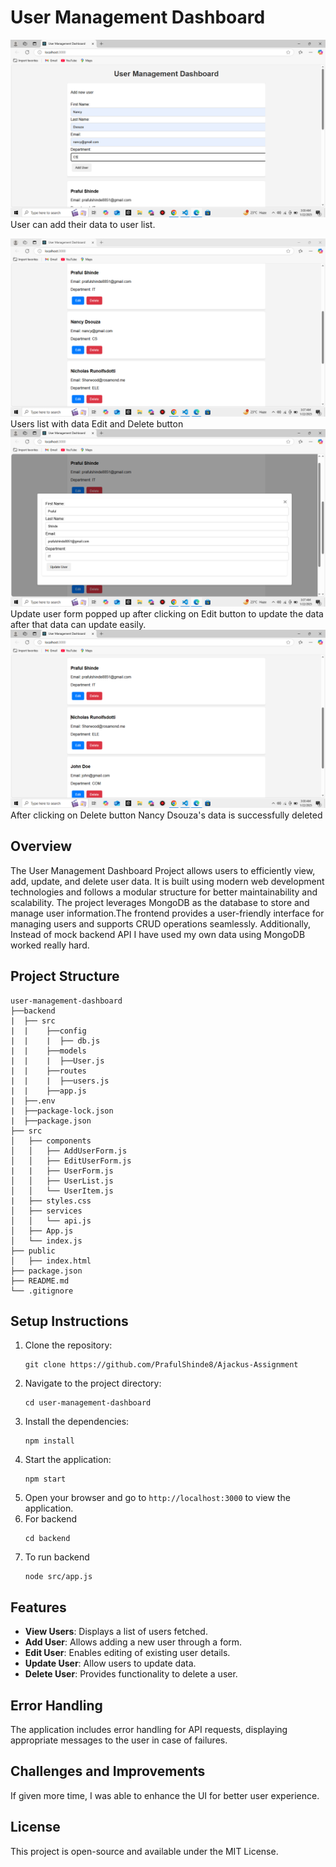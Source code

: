 # User Management Dashboard
![Project Screenshot](https://github.com/PrafulShinde8/Ajackus-Assignment/blob/464e4783451847e6aa302bb4001424d99c6c8ac7/Screenshot%20(80).png)
User can add their data to user list. 

![Project Screenshot](https://github.com/PrafulShinde8/Ajackus-Assignment/blob/d926da3108abb9fe83d9d7ece2d3754e310fc9b1/Screenshot%20(76).png)
Users list with data Edit and Delete button
![Project Screenshot](https://github.com/PrafulShinde8/Ajackus-Assignment/blob/3d612ecacb2bf78c3e47bcf46fc6a9338adda558/Screenshot%20(77).png)
Update user form popped up after clicking on Edit button to update the data after that data can update easily.
![Project Screenshot](https://github.com/PrafulShinde8/Ajackus-Assignment/blob/983407d29acbf7f1c33481ea217df710e74255d9/Screenshot%20(78).png)
After clicking on Delete button Nancy Dsouza's data is successfully deleted

## Overview
The User Management Dashboard Project allows users to efficiently view, add, update, and delete user data. It is built using modern web development technologies and follows a modular structure for better maintainability and scalability. The project leverages MongoDB as the database to store and manage user information.The frontend provides a user-friendly interface for managing users and supports CRUD operations seamlessly. Additionally, Instead of mock backend API I have used my own data using MongoDB worked really hard.
## Project Structure
```
user-management-dashboard
├──backend
|  ├── src
|  |    ├──config
|  |    |  ├── db.js
|  |    ├──models
|  |    |  ├──User.js
|  |    ├──routes
|  |    |  ├──users.js
|  |    ├──app.js
|  ├──.env
|  ├──package-lock.json
|  ├──package.json
├── src
│   ├── components
│   │   ├── AddUserForm.js
│   │   ├── EditUserForm.js
|   |   ├── UserForm.js
│   │   ├── UserList.js
│   │   └── UserItem.js
|   ├── styles.css
│   ├── services
│   │   └── api.js
│   ├── App.js
│   └── index.js
├── public
│   ├── index.html
├── package.json
├── README.md
└── .gitignore
```

## Setup Instructions
1. Clone the repository:
   ```
   git clone https://github.com/PrafulShinde8/Ajackus-Assignment
   ```
2. Navigate to the project directory:
   ```
   cd user-management-dashboard
   ```
3. Install the dependencies:
   ```
   npm install
   ```
4. Start the application:
   ```
   npm start
   ```
5. Open your browser and go to `http://localhost:3000` to view the application.
6. For backend
   ```
   cd backend
7. To run backend
   ```
   node src/app.js

## Features
- **View Users**: Displays a list of users fetched.
- **Add User**: Allows adding a new user through a form.
- **Edit User**: Enables editing of existing user details.
- **Update User**: Allow users to update data.
- **Delete User**: Provides functionality to delete a user.

## Error Handling
The application includes error handling for API requests, displaying appropriate messages to the user in case of failures.


## Challenges and Improvements
If given more time, I was able to enhance the UI for better user experience.

## License
This project is open-source and available under the MIT License.
